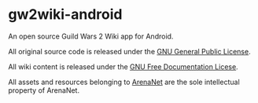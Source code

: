 gw2wiki-android
===============

An open source Guild Wars 2 Wiki app for Android.

All original source code is released under the [GNU General Public License](http://www.gnu.org/copyleft/gpl.html).

All wiki content is released under the [GNU Free Documentation Licese](http://www.gnu.org/copyleft/fdl.html).

All assets and resources belonging to [ArenaNet](http://www.arena.net) are the sole intellectual property of ArenaNet.